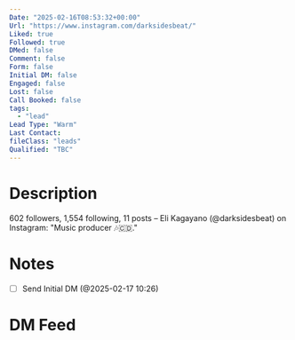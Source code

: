 ```yaml
---
Date: "2025-02-16T08:53:32+00:00"
Url: "https://www.instagram.com/darksidesbeat/"
Liked: true
Followed: true
DMed: false
Comment: false
Form: false
Initial DM: false
Engaged: false
Lost: false
Call Booked: false
tags:
  - "lead"
Lead Type: "Warm"
Last Contact:
fileClass: "leads"
Qualified: "TBC"
---
```

# Description
602 followers, 1,554 following, 11 posts – Eli Kagayano (@darksidesbeat) on Instagram: "Music producer 🎶🇨🇩."
# Notes
- [ ] Send Initial DM (@2025-02-17 10:26)
# DM Feed
